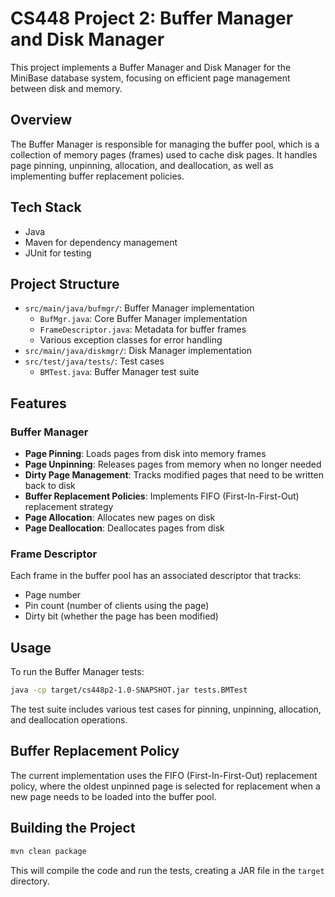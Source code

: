 # CS448 Project 2: Buffer Manager and Disk Manager

This project implements a Buffer Manager and Disk Manager for the MiniBase database system, focusing on efficient page management between disk and memory.

## Overview

The Buffer Manager is responsible for managing the buffer pool, which is a collection of memory pages (frames) used to cache disk pages. It handles page pinning, unpinning, allocation, and deallocation, as well as implementing buffer replacement policies.

## Tech Stack

- Java
- Maven for dependency management
- JUnit for testing

## Project Structure

- `src/main/java/bufmgr/`: Buffer Manager implementation
  - `BufMgr.java`: Core Buffer Manager implementation
  - `FrameDescriptor.java`: Metadata for buffer frames
  - Various exception classes for error handling
- `src/main/java/diskmgr/`: Disk Manager implementation
- `src/test/java/tests/`: Test cases
  - `BMTest.java`: Buffer Manager test suite

## Features

### Buffer Manager

- **Page Pinning**: Loads pages from disk into memory frames
- **Page Unpinning**: Releases pages from memory when no longer needed
- **Dirty Page Management**: Tracks modified pages that need to be written back to disk
- **Buffer Replacement Policies**: Implements FIFO (First-In-First-Out) replacement strategy
- **Page Allocation**: Allocates new pages on disk
- **Page Deallocation**: Deallocates pages from disk

### Frame Descriptor

Each frame in the buffer pool has an associated descriptor that tracks:
- Page number
- Pin count (number of clients using the page)
- Dirty bit (whether the page has been modified)

## Usage

To run the Buffer Manager tests:

```bash
java -cp target/cs448p2-1.0-SNAPSHOT.jar tests.BMTest
```

The test suite includes various test cases for pinning, unpinning, allocation, and deallocation operations.

## Buffer Replacement Policy

The current implementation uses the FIFO (First-In-First-Out) replacement policy, where the oldest unpinned page is selected for replacement when a new page needs to be loaded into the buffer pool.

## Building the Project

```bash
mvn clean package
```

This will compile the code and run the tests, creating a JAR file in the `target` directory.
